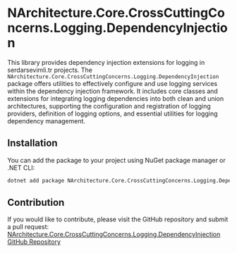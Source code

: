 # NArchitecture.Core.CrossCuttingConcerns.Logging.DependencyInjection

This library provides dependency injection extensions for logging in serdarsevimli.tr projects. The `NArchitecture.Core.CrossCuttingConcerns.Logging.DependencyInjection` package offers utilities to effectively configure and use logging services within the dependency injection framework. It includes core classes and extensions for integrating logging dependencies into both clean and union architectures, supporting the configuration and registration of logging providers, definition of logging options, and essential utilities for logging dependency management.

## Installation

You can add the package to your project using NuGet package manager or .NET CLI:

```bash
dotnet add package NArchitecture.Core.CrossCuttingConcerns.Logging.DependencyInjection
```

## Contribution

If you would like to contribute, please visit the GitHub repository and submit a pull request: [NArchitecture.Core.CrossCuttingConcerns.Logging.DependencyInjection GitHub Repository](https://github.com/srdrsvml1986/NArchitectureTemplate)
